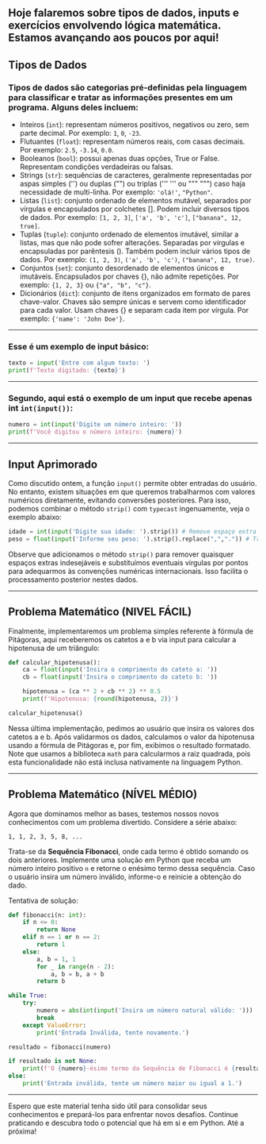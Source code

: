 Hoje falaremos sobre tipos de dados, inputs e exercícios envolvendo lógica matemática. Estamos avançando aos poucos por aqui!
---

## Tipos de Dados

### Tipos de dados são categorias pré-definidas pela linguagem para classificar e tratar as informações presentes em um programa. Alguns deles incluem:

- Inteiros (`int`): representam números positivos, negativos ou zero, sem parte decimal. Por exemplo: `1`, `0`, `-23`.
- Flutuantes (`float`): representam números reais, com casas decimais. Por exemplo: `2.5`, `-3.14`, `0.0`.
- Booleanos (`bool`): possui apenas duas opções, True or False. Representam condições verdadeiras ou falsas.
- Strings (`str`): sequências de caracteres, geralmente representadas por aspas simples ('') ou duplas ("") ou triplas (''' ''' ou """ """) caso haja necessidade de multi-linha. Por exemplo: `'olá!'`, `"Python"`.
- Listas (`list`): conjunto ordenado de elementos mutável, separados por vírgulas e encapsulados por colchetes []. Podem incluir diversos tipos de dados. Por exemplo: `[1, 2, 3]`, `['a', 'b', 'c']`, `["banana", 12, true]`.
- Tuplas (`tuple`): conjunto ordenado de elementos imutável, similar a listas, mas que não pode sofrer alterações. Separadas por vírgulas e encapsuladas por parêntesis (). Também podem incluir vários tipos de dados. Por exemplo: `(1, 2, 3)`, `('a', 'b', 'c')`, `("banana", 12, true)`.
- Conjuntos (`set`): conjunto desordenado de elementos únicos e imutáveis. Encapsulados por chaves {}, não admite repetições. Por exemplo: `{1, 2, 3}` ou `{"a", "b", "c"}`.
- Dicionários (`dict`): conjunto de itens organizados em formato de pares chave-valor. Chaves são sempre únicas e servem como identificador para cada valor. Usam chaves {} e separam cada item por vírgula. Por exemplo: `{'name': 'John Doe'}`.

---
### Esse é um exemplo de input básico:

```python
texto = input('Entre com algum texto: ')
print(f'Texto digitado: {texto}')
```
---
### Segundo, aqui está o exemplo de um input que recebe apenas int `int(input())`:

```python
numero = int(input('Digite um número inteiro: '))
print(f'Você digitou o número inteiro: {numero}')
```
---
## Input Aprimorado

Como discutido ontem, a função `input()` permite obter entradas do usuário. No entanto, existem situações em que queremos trabalharmos com valores numéricos diretamente, evitando conversões posteriores. Para isso, podemos combinar o método `strip()` com `typecast` ingenuamente, veja o exemplo abaixo:

```python
idade = int(input('Digite sua idade: ').strip()) # Remove espaço extra e converte para inteiro
peso = float(input('Informe seu peso: ').strip().replace(",",".")) # Troca virgula por ponto e converte para flutuante
```

Observe que adicionamos o método `strip()` para remover quaisquer espaços extras indesejáveis e substituímos eventuais vírgulas por pontos para adequarmos às convenções numéricas internacionais. Isso facilita o processamento posterior nestes dados.

---

## Problema Matemático (NIVEL FÁCIL)

Finalmente, implementaremos um problema simples referente à fórmula de Pitágoras, aqui receberemos os catetos a e b via input para calcular a hipotenusa de um triângulo:

```python
def calcular_hipotenusa():
    ca = float(input('Insira o comprimento do cateto a: '))
    cb = float(input('Insira o comprimento do cateto b: '))

    hipotenusa = (ca ** 2 + cb ** 2) ** 0.5
    print(f'Hipotenusa: {round(hipotenusa, 2)}')

calcular_hipotenusa()
```

Nessa última implementação, pedimos ao usuário que insira os valores dos catetos a e b. Após validarmos os dados, calculamos o valor da hipotenusa usando a fórmula de Pitágoras e, por fim, exibimos o resultado formatado. Note que usamos a biblioteca `math` para calcularmos a raiz quadrada, pois esta funcionalidade não está inclusa nativamente na linguagem Python.

---

## Problema Matemático (NÍVEL MÉDIO)

Agora que dominamos melhor as bases, testemos nossos novos conhecimentos com um problema divertido. Considere a série abaixo:

```
1, 1, 2, 3, 5, 8, ...
```

Trata-se da **Sequência Fibonacci**, onde cada termo é obtido somando os dois anteriores. Implemente uma solução em Python que receba um número inteiro positivo `n` e retorne o enésimo termo dessa sequência. Caso o usuário insira um número inválido, informe-o e reinicie a obtenção do dado.

Tentativa de solução:

```python
def fibonacci(n: int):
    if n <= 0:
        return None
    elif n == 1 or n == 2:
        return 1
    else:
        a, b = 1, 1
        for _ in range(n - 2):
            a, b = b, a + b
        return b

while True:
    try:
        numero = abs(int(input('Insira um número natural válido: ')))
        break
    except ValueError:
        print('Entrada Inválida, tente novamente.')

resultado = fibonacci(numero)

if resultado is not None:
    print(f'O {numero}-ésimo termo da Sequência de Fibonacci é {resultado}.')
else:
    print('Entrada inválida, tente um número maior ou igual a 1.')
```

---

Espero que este material tenha sido útil para consolidar seus conhecimentos e prepará-los para enfrentar novos desafios. Continue praticando e descubra todo o potencial que há em si e em Python. Até a próxima!
